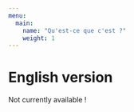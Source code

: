 ```yaml
---
menu:
  main:
    name: "Qu'est-ce que c'est ?"
    weight: 1
---
```


# English version

Not currently available !
